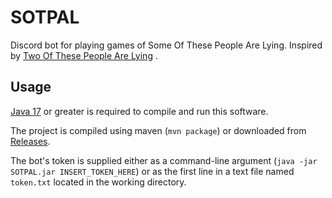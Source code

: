 # SOTPAL

Discord bot for playing games of Some Of These People Are Lying. Inspired
by [Two Of These People Are Lying](https://www.youtube.com/playlist?list=PLfx61sxf1Yz2I-c7eMRk9wBUUDCJkU7H0)
.

## Usage

[Java 17](https://adoptium.net/) or greater is required to compile and run this software.

The project is compiled using maven (`mvn package`) or downloaded
from [Releases](https://github.com/qixils/SOTPAL/releases).

The bot's token is supplied either as a command-line argument
(`java -jar SOTPAL.jar INSERT_TOKEN_HERE`) or as the first line in a text file named `token.txt`
located in the working directory.
